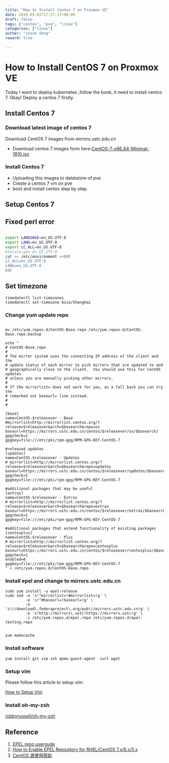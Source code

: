 ```yaml
---
title: "How to Install Centos 7 on Proxmox VE"
date: 2019-05-01T17:57:17+08:00
draft: false
tags: ["centos", "pve", "linux"]
categories: ["linux"]
auther: "steve dong"
reward: true

---
```



# How to Install CentOS 7 on Proxmox VE

Today I want to deploy kubernetes ,follow the book, it need to install centos 7. 
Okay! Deploy a centos 7 firstly.

## Install Centos 7 

### Download latest image of centos 7
 Download CentOS 7 images from mirrors.ustc.edu.cn

  - Download centos 7 images form here:[CentOS-7-x86_64-Minimal-1810.iso](http://mirrors.ustc.edu.cn/centos/7.6.1810/isos/x86_64/CentOS-7-x86_64-Minimal-1810.iso)

### Install Centos 7
 
  - Uploading this images to datatstore of pve
  - Create a centos 7 vm on pve
  - boot and install centos step by step.
 
## Setup Centos 7


## Fixed perl error

```bash

export LANGUAGE=en_US.UTF-8
export LANG=en_US.UTF-8
export LC_ALL=en_US.UTF-8
#locale-gen en_US.UTF-8
cat >> /etc/environment <<EOF
LC_ALL=en_US.UTF-8
LANG=en_US.UTF-8
EOF
```

## Set timezone

```shell
timedatectl list-timezones
timedatectl set-timezone Asia/Shanghai
```

### Change yum update repo

```shell

mv /etc/yum.repos.d/CentOS-Base.repo /etc/yum.repos.d/CentOS-Base.repo.backup

echo "
# CentOS-Base.repo
#
# The mirror system uses the connecting IP address of the client and the
# update status of each mirror to pick mirrors that are updated to and
# geographically close to the client.  You should use this for CentOS updates
# unless you are manually picking other mirrors.
#
# If the mirrorlist= does not work for you, as a fall back you can try the
# remarked out baseurl= line instead.
#
#

[base]
name=CentOS-$releasever - Base
#mirrorlist=http://mirrorlist.centos.org/?release=$releasever&arch=$basearch&repo=os
baseurl=https://mirrors.ustc.edu.cn/centos/$releasever/os/$basearch/
gpgcheck=1
gpgkey=file:///etc/pki/rpm-gpg/RPM-GPG-KEY-CentOS-7

#released updates
[updates]
name=CentOS-$releasever - Updates
# mirrorlist=http://mirrorlist.centos.org/?release=$releasever&arch=$basearch&repo=updates
baseurl=https://mirrors.ustc.edu.cn/centos/$releasever/updates/$basearch/
gpgcheck=1
gpgkey=file:///etc/pki/rpm-gpg/RPM-GPG-KEY-CentOS-7

#additional packages that may be useful
[extras]
name=CentOS-$releasever - Extras
# mirrorlist=http://mirrorlist.centos.org/?release=$releasever&arch=$basearch&repo=extras
baseurl=https://mirrors.ustc.edu.cn/centos/$releasever/extras/$basearch/
gpgcheck=1
gpgkey=file:///etc/pki/rpm-gpg/RPM-GPG-KEY-CentOS-7

#additional packages that extend functionality of existing packages
[centosplus]
name=CentOS-$releasever - Plus
# mirrorlist=http://mirrorlist.centos.org/?release=$releasever&arch=$basearch&repo=centosplus
baseurl=https://mirrors.ustc.edu.cn/centos/$releasever/centosplus/$basearch/
gpgcheck=1
enabled=0
gpgkey=file:///etc/pki/rpm-gpg/RPM-GPG-KEY-CentOS-7
" > /etc/yum.repos.d/CentOS-Base.repo 

```


### Install epel and change to mirrors.ustc.edu.cn
``` shell
sudo yum install -y epel-release
sudo sed -e 's!^mirrorlist=!#mirrorlist=!g' \
         -e 's!^#baseurl=!baseurl=!g' \
         -e 's!//download\.fedoraproject\.org/pub!//mirrors.ustc.edu.cn!g' \
         -e 's!http://mirrors\.ustc!https://mirrors.ustc!g' \
         -i /etc/yum.repos.d/epel.repo /etc/yum.repos.d/epel-testing.repo


yum makecache
```

### Install software

```shell
yum install git vim zsh qemu-guest-agent  curl wget 
```

### Setup vim

Please follow this article to setup vim:

[How to Setup Vim](https://blog.stevedong.com/post/how-to-setup-vim/)


  
### Install oh-my-zsh

[robbyrussell/oh-my-zsh](https://github.com/robbyrussell/oh-my-zsh)





## Reference

  1. [EPEL repo usergude](http://mirrors.ustc.edu.cn/help/epel.html)
  2. [How to Enable EPEL Repository for RHEL/CentOS 7.x/6.x/5.x
](https://www.tecmint.com/how-to-enable-epel-repository-for-rhel-centos-6-5/)
  3. [CentOS 源使用帮助](http://mirrors.ustc.edu.cn/help/centos.html)

